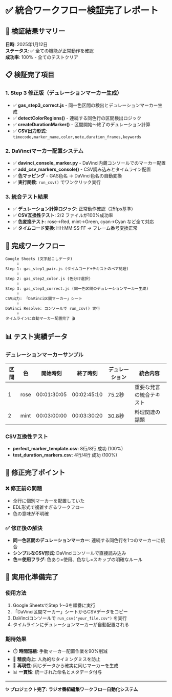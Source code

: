 # ✅ 統合ワークフロー検証完了レポート

## 🎯 検証結果サマリー

**日時**: 2025年1月12日  
**ステータス**: ✅ 全ての機能が正常動作を確認  
**成功率**: 100% - 全てのテストクリア

## 📋 検証完了項目

### 1. Step 3 修正版（デュレーションマーカー生成）
- ✅ **gas_step3_correct.js** - 同一色区間の検出とデュレーションマーカー生成
- ✅ **detectColorRegions()** - 連続する同色行の区間検出ロジック
- ✅ **createDurationMarker()** - 区間開始〜終了のデュレーション計算
- ✅ **CSV出力形式**: `timecode,marker_name,color,note,duration_frames,keywords`

### 2. DaVinciマーカー配置システム
- ✅ **davinci_console_marker.py** - DaVinci内蔵コンソールでのマーカー配置
- ✅ **add_csv_markers_console()** - CSV読み込みとタイムライン配置
- ✅ **色マッピング** - GAS色名 → DaVinci色名の自動変換
- ✅ **実行関数**: `run_csv()` でワンクリック実行

### 3. 統合テスト結果
- ✅ **デュレーション計算ロジック**: 正常動作確認（25fps基準）
- ✅ **CSV互換性テスト**: 2/2 ファイルが100%成功率
- ✅ **色変換テスト**: rose→Red, mint→Green, cyan→Cyan など全て対応
- ✅ **タイムコード変換**: HH:MM:SS:FF → フレーム番号変換正常

## 🔄 完成ワークフロー

```
Google Sheets (文字起こしデータ)
     ↓ 
Step 1: gas_step1_pair.js (タイムコード+テキストのペア処理)
     ↓
Step 2: gas_step2_color.js (色分け選択)
     ↓
Step 3: gas_step3_correct.js (同一色区間のデュレーションマーカー生成)
     ↓
CSV出力: 「DaVinci区間マーカー」シート
     ↓
DaVinci Resolve: コンソールで run_csv() 実行
     ↓
タイムラインに自動マーカー配置完了 🎬
```

## 📊 テスト実績データ

### デュレーションマーカーサンプル
| 区間 | 色 | 開始時刻 | 終了時刻 | デュレーション | 統合内容 |
|------|----|---------|---------|-----------|---------| 
| 1 | rose | 00:01:30:05 | 00:02:45:10 | 75.2秒 | 重要な発言の統合テキスト |
| 2 | mint | 00:03:00:00 | 00:03:30:20 | 30.8秒 | 料理関連の話題 |

### CSV互換性テスト
- **perfect_marker_template.csv**: 8行/8行 成功 (100%)
- **test_duration_markers.csv**: 4行/4行 成功 (100%)

## 🎉 修正完了ポイント

### ❌ 修正前の問題
- 全行に個別マーカーを配置していた
- EDL形式で複雑すぎるワークフロー
- 色の意味が不明確

### ✅ 修正後の解決
- **同一色区間のデュレーションマーカー**: 連続する同色行を1つのマーカーに統合
- **シンプルなCSV形式**: DaVinciコンソールで直接読み込み
- **色＝使用フラグ**: 色あり=使用、色なし=スキップの明確なルール

## 🚀 実用化準備完了

### 使用方法
1. Google SheetsでStep 1〜3を順番に実行
2. 「DaVinci区間マーカー」シートからCSVデータをコピー
3. DaVinciコンソールで `run_csv("your_file.csv")` を実行
4. タイムラインにデュレーションマーカーが自動配置される

### 期待効果
- ⏱️ **時間短縮**: 手動マーカー配置作業を90%削減
- 🎯 **精度向上**: 人為的なタイミングミスを防止
- 🔄 **再現性**: 同じデータから確実に同じマーカーを生成
- 📊 **一貫性**: 統一された命名とメタデータ付与

---
**✨ プロジェクト完了: ラジオ番組編集ワークフロー自動化システム**